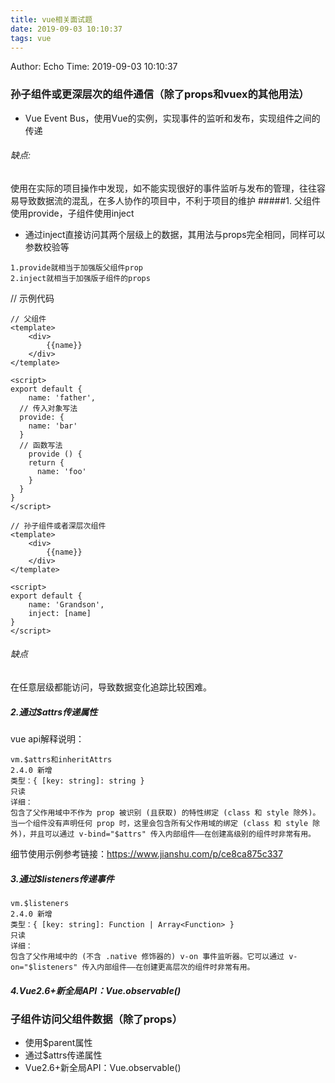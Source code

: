 ```yaml
---
title: vue相关面试题
date: 2019-09-03 10:10:37
tags: vue
---
```


Author: Echo
Time: 2019-09-03 10:10:37

### 孙子组件或更深层次的组件通信（除了props和vuex的其他用法）
* Vue Event Bus，使用Vue的实例，实现事件的监听和发布，实现组件之间的传递
###### 缺点:
使用在实际的项目操作中发现，如不能实现很好的事件监听与发布的管理，往往容易导致数据流的混乱，在多人协作的项目中，不利于项目的维护
#####1.  父组件使用provide，子组件使用inject
* 通过inject直接访问其两个层级上的数据，其用法与props完全相同，同样可以参数校验等
```
1.provide就相当于加强版父组件prop
2.inject就相当于加强版子组件的props 
```
// 示例代码
```
// 父组件
<template>
	<div>
		{{name}}
	</div>
</template>
 
<script>
export default {
	name: 'father',
  // 传入对象写法
  provide: {
    name: 'bar'
  }
  // 函数写法
	provide () {
    return {
      name: 'foo'
    }
  }
}
</script>

// 孙子组件或者深层次组件
<template>
	<div>
		{{name}}
	</div>
</template>
 
<script>
export default {
	name: 'Grandson',
	inject: [name]
}
</script>
```

###### 缺点
在任意层级都能访问，导致数据变化追踪比较困难。

##### 2.通过$attrs传递属性
vue api解释说明：
```
vm.$attrs和inheritAttrs
2.4.0 新增
类型：{ [key: string]: string }
只读
详细：
包含了父作用域中不作为 prop 被识别 (且获取) 的特性绑定 (class 和 style 除外)。当一个组件没有声明任何 prop 时，这里会包含所有父作用域的绑定 (class 和 style 除外)，并且可以通过 v-bind="$attrs" 传入内部组件——在创建高级别的组件时非常有用。
```
细节使用示例参考链接：https://www.jianshu.com/p/ce8ca875c337

##### 3.通过$listeners传递事件
```
vm.$listeners
2.4.0 新增
类型：{ [key: string]: Function | Array<Function> }
只读
详细：
包含了父作用域中的 (不含 .native 修饰器的) v-on 事件监听器。它可以通过 v-on="$listeners" 传入内部组件——在创建更高层次的组件时非常有用。
```
##### 4.Vue2.6+新全局API：Vue.observable()

### 子组件访问父组件数据（除了props）
* 使用$parent属性
* 通过$attrs传递属性
* Vue2.6+新全局API：Vue.observable()
